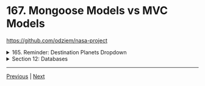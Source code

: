 # 167. Mongoose Models vs MVC Models

https://github.com/odziem/nasa-project

<details>
  <summary> 165. Reminder: Destination Planets Dropdown </summary>

-   `server/src/models/planets.mongo.js`

```
const mongoose = require('mongoose');

const planetSchema = new mongoose.Schema({
    keplerName: {
        type: String,
        required: true,
    } 
});

// Connects planetSchema with the "planets" collection
module.exports = mongoose.model('Planet', planetSchema);
```

**Note:** update `client/src/pages/launch.js` to change the name `kepler_name` to `keplerName`  

-   `client/src/pages/launch.js`
```
import { useMemo } from "react";
import { Appear, Button, Loading, Paragraph } from "arwes";
import Clickable from "../components/Clickable";

const Launch = (props) => {
  const selectorBody = useMemo(() => {
    if (!Array.isArray(props.planets)) {
      return null; // or return a default value
    }
    return props.planets.map((planet) => (
      <option value={planet.keplerName} key={planet.keplerName}>
        {planet.keplerName}
      </option>
    ));
  }, [props.planets]);

  const today = new Date().toISOString().split("T")[0];

  return <Appear id="launch" animate show={props.entered}>
    <Paragraph>Schedule a mission launch for interstellar travel to one of the Kepler Exoplanets.</Paragraph>
    <Paragraph>Only confirmed planets matching the following criteria are available for the earliest scheduled missions:</Paragraph>
    <ul>
      <li>Planetary radius &lt; 1.6 times Earth's radius</li>
      <li>Effective stellar flux &gt; 0.36 times Earth's value and &lt; 1.11 times Earth's value</li>
    </ul>

    <form onSubmit={props.submitLaunch} style={{display: "inline-grid", gridTemplateColumns: "auto auto", gridGap: "10px 20px"}}>
      <label htmlFor="launch-day">Launch Date</label>
      <input type="date" id="launch-day" name="launch-day" min={today} max="2040-12-31" defaultValue={today} />
      <label htmlFor="mission-name">Mission Name</label>
      <input type="text" id="mission-name" name="mission-name" />
      <label htmlFor="rocket-name">Rocket Type</label>
      <input type="text" id="rocket-name" name="rocket-name" defaultValue="Explorer IS1" />
      <label htmlFor="planets-selector">Destination Exoplanet</label>
      <select id="planets-selector" name="planets-selector">
        {selectorBody}
      </select>
      <Clickable>
        <Button animate 
          show={props.entered} 
          type="submit" 
          layer="success" 
          disabled={props.isPendingLaunch}>
          Launch Mission ✔
        </Button>
      </Clickable>
      {props.isPendingLaunch &&
        <Loading animate small />
      }
    </form>
  </Appear>
};

export default Launch;
```

**from 163. Creating Mongoose Schema for Launches**
-   `server/src/models/launches.mongo.js`

```
const mongoose = require('mongoose');

const launchesSchema = new mongoose.Schema({
    flightNumber: {
        type: Number,
        required: true,        
    },
    launcheDate: {
        type: Date,
        required: true,
    },
    mission: {
        type: String,
        required: true,
    },
    rocket: {
        type: String,
        required: true,
    },
    target: {
        type: String,
        required: true,
    },  
    customers: [ String ],
    upcoming: {
        type: Boolean,
        required: true,
    },  
    success: {
        type: Boolean,
        required: true,
        default: true
    },  
});

// Connects launchesSchema with the "launches" collection
module.exports = mongoose.model('Launch', launchesSchema);
```

</details>

<details>
  <summary> Section 12: Databases </summary>

  - [Codebase: s12_nasa-project-pm2](../src/s12_nasa-project-pm2/)

</details>

---

[Previous](./166_Creating-Models-From-Schemas.md) | [Next]()